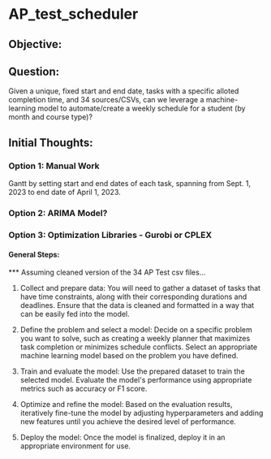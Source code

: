 # AP_test_scheduler
## Objective:
## Question: 
Given a unique, fixed start and end date, tasks with a specific alloted completion time, and 34 sources/CSVs, can we leverage a machine-learning model to automate/create a weekly schedule for a student (by month and course type)?

## Initial Thoughts: 
### Option 1: Manual Work
Gantt by setting start and end dates of each task, spanning from Sept. 1, 2023 to end date of April 1, 2023. 

### Option 2: ARIMA Model?

### Option 3: Optimization Libraries - Gurobi or CPLEX
#### General Steps: 
*** Assuming cleaned version of the 34 AP Test csv files...

1. Collect and prepare data: You will need to gather a dataset of tasks that have time constraints, along with their corresponding durations and deadlines. Ensure that the data is cleaned and formatted in a way that can be easily fed into the model.

2. Define the problem and select a model: Decide on a specific problem you want to solve, such as creating a weekly planner that maximizes task completion or minimizes schedule conflicts. Select an appropriate machine learning model based on the problem you have defined.

3. Train and evaluate the model: Use the prepared dataset to train the selected model. Evaluate the model's performance using appropriate metrics such as accuracy or F1 score.

4. Optimize and refine the model: Based on the evaluation results, iteratively fine-tune the model by adjusting hyperparameters and adding new features until you achieve the desired level of performance.

5. Deploy the model: Once the model is finalized, deploy it in an appropriate environment for use.
